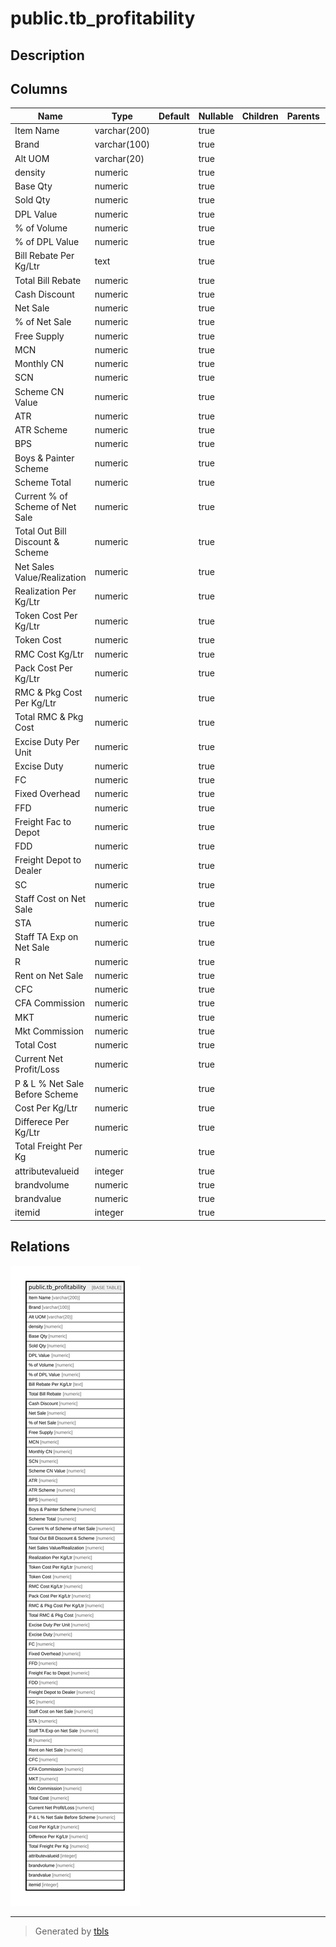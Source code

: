 # public.tb_profitability

## Description

## Columns

| Name | Type | Default | Nullable | Children | Parents | Comment |
| ---- | ---- | ------- | -------- | -------- | ------- | ------- |
| Item Name | varchar(200) |  | true |  |  |  |
| Brand | varchar(100) |  | true |  |  |  |
| Alt UOM | varchar(20) |  | true |  |  |  |
| density | numeric |  | true |  |  |  |
| Base Qty | numeric |  | true |  |  |  |
| Sold Qty | numeric |  | true |  |  |  |
| DPL Value | numeric |  | true |  |  |  |
| % of Volume | numeric |  | true |  |  |  |
| % of DPL Value | numeric |  | true |  |  |  |
| Bill Rebate Per Kg/Ltr | text |  | true |  |  |  |
| Total Bill Rebate | numeric |  | true |  |  |  |
| Cash Discount | numeric |  | true |  |  |  |
| Net Sale | numeric |  | true |  |  |  |
| % of Net Sale | numeric |  | true |  |  |  |
| Free Supply | numeric |  | true |  |  |  |
| MCN | numeric |  | true |  |  |  |
| Monthly CN | numeric |  | true |  |  |  |
| SCN | numeric |  | true |  |  |  |
| Scheme CN Value | numeric |  | true |  |  |  |
| ATR | numeric |  | true |  |  |  |
| ATR Scheme | numeric |  | true |  |  |  |
| BPS | numeric |  | true |  |  |  |
| Boys & Painter Scheme | numeric |  | true |  |  |  |
| Scheme Total | numeric |  | true |  |  |  |
| Current % of Scheme of Net Sale | numeric |  | true |  |  |  |
| Total Out Bill Discount & Scheme | numeric |  | true |  |  |  |
| Net Sales Value/Realization | numeric |  | true |  |  |  |
| Realization Per Kg/Ltr | numeric |  | true |  |  |  |
| Token Cost Per Kg/Ltr | numeric |  | true |  |  |  |
| Token Cost | numeric |  | true |  |  |  |
| RMC Cost Kg/Ltr | numeric |  | true |  |  |  |
| Pack Cost Per Kg/Ltr | numeric |  | true |  |  |  |
| RMC & Pkg Cost Per Kg/Ltr | numeric |  | true |  |  |  |
| Total RMC & Pkg Cost | numeric |  | true |  |  |  |
| Excise Duty Per Unit | numeric |  | true |  |  |  |
| Excise Duty | numeric |  | true |  |  |  |
| FC | numeric |  | true |  |  |  |
| Fixed Overhead | numeric |  | true |  |  |  |
| FFD | numeric |  | true |  |  |  |
| Freight Fac to Depot | numeric |  | true |  |  |  |
| FDD | numeric |  | true |  |  |  |
| Freight Depot to Dealer | numeric |  | true |  |  |  |
| SC | numeric |  | true |  |  |  |
| Staff Cost on Net Sale | numeric |  | true |  |  |  |
| STA | numeric |  | true |  |  |  |
| Staff TA Exp on Net Sale | numeric |  | true |  |  |  |
| R | numeric |  | true |  |  |  |
| Rent on Net Sale | numeric |  | true |  |  |  |
| CFC | numeric |  | true |  |  |  |
| CFA Commission | numeric |  | true |  |  |  |
| MKT | numeric |  | true |  |  |  |
| Mkt Commission | numeric |  | true |  |  |  |
| Total Cost | numeric |  | true |  |  |  |
| Current Net Profit/Loss | numeric |  | true |  |  |  |
| P & L % Net Sale Before Scheme | numeric |  | true |  |  |  |
| Cost Per Kg/Ltr | numeric |  | true |  |  |  |
| Differece Per Kg/Ltr | numeric |  | true |  |  |  |
| Total Freight Per Kg | numeric |  | true |  |  |  |
| attributevalueid | integer |  | true |  |  |  |
| brandvolume | numeric |  | true |  |  |  |
| brandvalue | numeric |  | true |  |  |  |
| itemid | integer |  | true |  |  |  |

## Relations

![er](public.tb_profitability.svg)

---

> Generated by [tbls](https://github.com/k1LoW/tbls)
